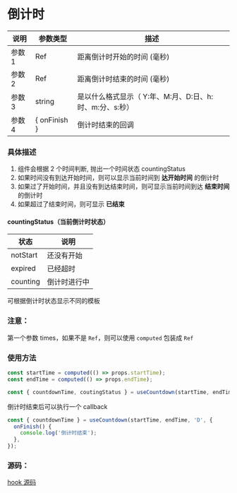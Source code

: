 # 倒计时

| 说明   | 参数类型       | 描述                                                    |
| ------ | -------------- | ------------------------------------------------------- |
| 参数 1 | Ref            | 距离倒计时开始的时间 (毫秒)                             |
| 参数 2 | Ref            | 距离倒计时结束的时间 (毫秒)                             |
| 参数 3 | string         | 是以什么格式显示（ Y:年、M:月、D:日、h:时、m:分、s:秒） |
| 参数 4 | \{ onFinish \} | 倒计时结束的回调                                        |

### 具体描述

1. 组件会根据 2 个时间判断, 抛出一个时间状态 countingStatus
2. 如果时间没有到达开始时间，则可以显示当前时间到 **达开始时间** 的倒计时
3. 如果过了开始时间，并且没有到达结束时间，则可显示当前时间到达 **结束时间** 的倒计时
4. 如果超过了结束时间，则可显示 **已结束**

#### countingStatus（当前倒计时状态）

| 状态     | 说明         |
| -------- | ------------ |
| notStart | 还没有开始   |
| expired  | 已经超时     |
| counting | 倒计时进行中 |

可根据倒计时状态显示不同的模板

### 注意：

第一个参数 times，如果不是 `Ref`，则可以使用 `computed` 包装成 `Ref`

### 使用方法

```jsx
const startTime = computed(() => props.startTime);
const endTime = computed(() => props.endTime);

const { countdownTime, coutingStatus } = useCountdown(startTime, endTime, 'D');
```

倒计时结束后可以执行一个 callback

```ts
const { countdownTime } = useCountdown(startTime, endTime, 'D', {
  onFinish() {
    console.log('倒计时结束');
  },
});
```

### 源码：

[hook 源码](./hookSource.md)
